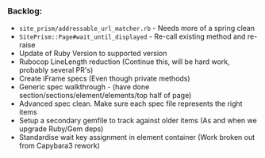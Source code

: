 ### Backlog:
-  `site_prism/addressable_url_matcher.rb` - Needs more of a spring clean
-  `SitePrism::Page#wait_until_displayed` - Re-call existing method and re-raise
-  Update of Ruby Version to supported version
-  Rubocop LineLength reduction (Continue this, will be hard work, probably several PR's)
-  Create iFrame specs (Even though private methods)
- Generic spec walkthrough - (have done section/sections/element/elements/top half of page)
- Advanced spec clean. Make sure each spec file represents the right items
- Setup a secondary gemfile to track against older items (As and when we upgrade Ruby/Gem deps)
- Standardise wait key assignment in element container (Work broken out from Capybara3 rework)
